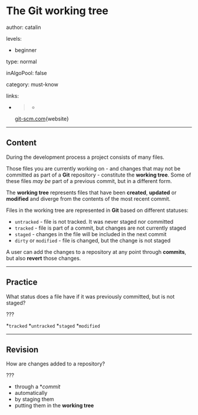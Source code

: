 # The Git working tree
author: catalin

levels:

  - beginner

type: normal

inAlgoPool: false

category: must-know

links:

  - >-
    [git-scm.com](https://git-scm.com/book/en/v2/Getting-Started-Git-Basics){website}

---
## Content

During the development process a project consists of many files.

Those files you are currently working on - and changes that may not be committed as part of a **Git** repository - constitute the **working tree**.  Some of these files _may be_ part of a previous commit, but in a different form.

The **working tree** represents files that have been **created**, **updated** or **modified** and diverge from the contents of the most recent commit.

Files in the working tree are represented in **Git** based on different statuses:
- `untracked` - file is not tracked. It was never staged nor committed   
- `tracked` - file is part of a commit, but changes are not currently staged
- `staged` - changes in the file will be included in the next commit
- `dirty` or `modified` - file is changed, but the change is not staged

A user can add the changes to a repository at any point through **commits**, but also **revert** those changes.

---
## Practice

What status does a file have if it was previously committed, but is not staged?

???

*`tracked`
*`untracked`
*`staged`
*`modified`

---
## Revision

How are changes added to a repository?

???

* through a **commit*
* automatically
* by staging them
* putting them in the **working tree**